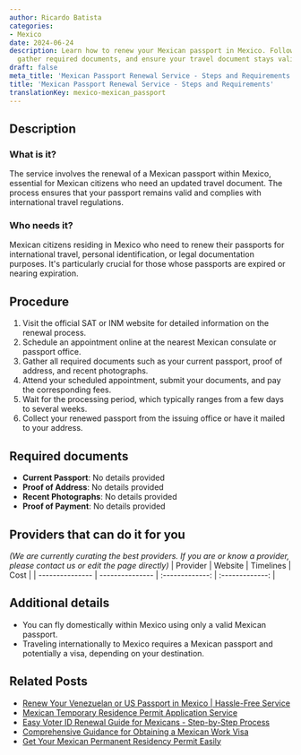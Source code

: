 ```yaml
---
author: Ricardo Batista
categories:
- Mexico
date: 2024-06-24
description: Learn how to renew your Mexican passport in Mexico. Follow the steps,
  gather required documents, and ensure your travel document stays valid.
draft: false
meta_title: 'Mexican Passport Renewal Service - Steps and Requirements'
title: 'Mexican Passport Renewal Service - Steps and Requirements'
translationKey: mexico-mexican_passport
---
```



## Description
### What is it?
The service involves the renewal of a Mexican passport within Mexico, essential for Mexican citizens who need an updated travel document. The process ensures that your passport remains valid and complies with international travel regulations.

### Who needs it?
Mexican citizens residing in Mexico who need to renew their passports for international travel, personal identification, or legal documentation purposes. It's particularly crucial for those whose passports are expired or nearing expiration.

## Procedure

1. Visit the official SAT or INM website for detailed information on the renewal process.
2. Schedule an appointment online at the nearest Mexican consulate or passport office.
3. Gather all required documents such as your current passport, proof of address, and recent photographs.
4. Attend your scheduled appointment, submit your documents, and pay the corresponding fees.
5. Wait for the processing period, which typically ranges from a few days to several weeks.
6. Collect your renewed passport from the issuing office or have it mailed to your address.


## Required documents

- **Current Passport**: No details provided
- **Proof of Address**: No details provided
- **Recent Photographs**: No details provided
- **Proof of Payment**: No details provided


## Providers that can do it for you
_(We are currently curating the best providers. If you are or know a provider, please contact us or edit the page directly)_
| Provider        |     Website     |     Timelines    |       Cost      |
| --------------- | --------------- |  :-------------: | :-------------: |

## Additional details

- You can fly domestically within Mexico using only a valid Mexican passport.
- Traveling internationally to Mexico requires a Mexican passport and potentially a visa, depending on your destination.

## Related Posts

- [Renew Your Venezuelan or US Passport in Mexico | Hassle-Free Service](https://tramitit.com/guides/mexico/passport_renewal/)
- [Mexican Temporary Residence Permit Application Service](https://tramitit.com/guides/mexico/temporary_residence_permit/)
- [Easy Voter ID Renewal Guide for Mexicans - Step-by-Step Process](https://tramitit.com/guides/mexico/voter_id_renewal/)
- [Comprehensive Guidance for Obtaining a Mexican Work Visa](https://tramitit.com/guides/mexico/work_visa_processing/)
- [Get Your Mexican Permanent Residency Permit Easily](https://tramitit.com/guides/mexico/permanent_residence_permit/)